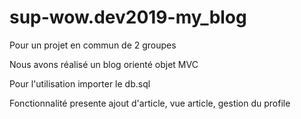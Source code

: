 # sup-wow.dev2019-my_blog

Pour un projet en commun de 2 groupes

Nous avons réalisé un blog orienté objet MVC

Pour l'utilisation importer le db.sql 

Fonctionnalité presente ajout d'article, vue article, gestion du profile

